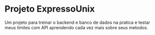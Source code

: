# Projeto ExpressoUnix
 Um projeto para treinar o backend e banco de dados na pratica e testar meus limites com API aprendendo cada vez mais sobre seus metodos.
 
 
